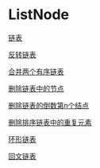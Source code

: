 # ListNode

[链表][1]

[反转链表][2]

[合并两个有序链表][3]

[删除链表中的节点][4]

[删除链表的倒数第n个结点][5]

[删除排序链表中的重复元素][6]

[环形链表][7]

[回文链表][8]


[1]: ./ListNode.md
[2]: ./reverseList.md
[3]: ./mergeTwoSortedLists.md
[4]: ./deleteNode.md
[5]: ./removeNthFromEnd.md
[6]: ./deleteDuplicates.md
[7]: ./hasCycle.md
[8]: ./isPalindrome.md